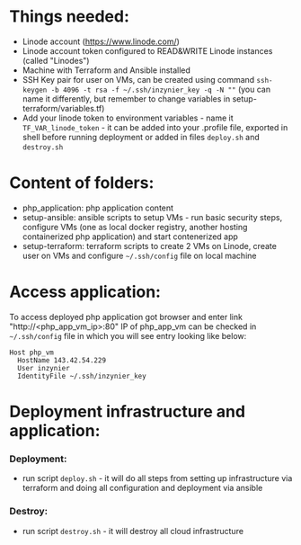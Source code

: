 # Things needed:
- Linode account (https://www.linode.com/)
- Linode account token configured to READ&WRITE Linode instances (called "Linodes")
- Machine with Terraform and Ansible installed
- SSH Key pair for user on VMs, can be created using command ```ssh-keygen -b 4096 -t rsa -f ~/.ssh/inzynier_key -q -N ""``` (you can name it differently, but remember to change variables in setup-terraform/variables.tf)
- Add your linode token to environment variables - name it ```TF_VAR_linode_token``` - it can be added into your .profile file, exported in shell before running deployment or added in files ```deploy.sh``` and ```destroy.sh```

# Content of folders:
- php_application: php application content
- setup-ansible: ansible scripts to setup VMs - run basic security steps, configure VMs (one as local docker registry, another hosting containerized php application) and start contenerized app
- setup-terraform: terraform scripts to create 2 VMs on Linode, create user on VMs and configure ```~/.ssh/config``` file on local machine 

# Access application:
To access deployed php application got browser and enter link "http://<php_app_vm_ip>:80"
IP of php_app_vm can be checked in ```~/.ssh/config``` file in which you will see entry looking like below:
```
Host php_vm
  HostName 143.42.54.229
  User inzynier
  IdentityFile ~/.ssh/inzynier_key
```
# Deployment infrastructure and application:
### Deployment:
- run script ```deploy.sh``` - it will do all steps from setting up infrastructure via terraform and doing all configuration and deployment via ansible
### Destroy:
- run script ```destroy.sh``` - it will destroy all cloud infrastructure

